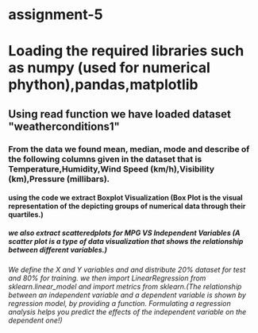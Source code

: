 # assignment-5
<H1> Loading the required libraries such as numpy (used for numerical phython),pandas,matplotlib
<H2>Using read function we have loaded dataset "weatherconditions1"
<H3>From the data we found mean, median, mode and describe of the following columns given in the dataset that is Temperature,Humidity,Wind Speed (km/h),Visibility (km),Pressure (millibars).
<H4> using the code we extract Boxplot Visualization (Box Plot is the visual representation of the depicting groups of numerical data through their quartiles.)
<H5> we also extract scatteredplots for MPG VS Independent Variables (A scatter plot is a type of data visualization that shows the relationship between different variables.)
<H6> We define the X and Y variables and and distribute 20% dataset for test and 80% for training.
<H7> we then import LinearRegression from sklearn.linear_model and import metrics from sklearn.(The relationship between an independent variable and a dependent variable is shown by regression model, by providing a function. Formulating a regression analysis helps you predict the effects of the independent variable on the dependent one!)
